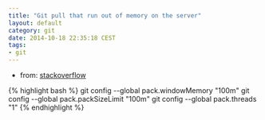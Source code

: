 ```yaml
---
title: "Git pull that run out of memory on the server"
layout: default
category: git
date: 2014-10-18 22:35:18 CEST
tags:
- git
---
```



- from: [stackoverflow](http://stackoverflow.com/questions/7362709/git-pull-fails-with-bad-pack-header-error)

{% highlight bash %}
git config --global pack.windowMemory "100m"
git config --global pack.packSizeLimit "100m"
git config --global pack.threads "1"
{% endhighlight %}
